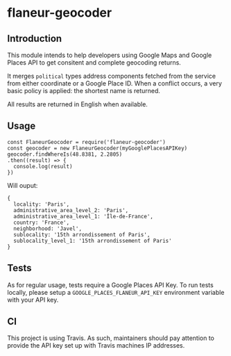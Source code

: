 # flaneur-geocoder

## Introduction

This module intends to help developers using Google Maps and Google Places API
to get consitent and complete geocoding returns.

It merges `political` types address components fetched from the service from
either coordinate or a Google Place ID. When a conflict occurs, a very basic
policy is applied: the shortest name is returned.

All results are returned in English when available.

## Usage

    const FlaneurGeocoder = require('flaneur-geocoder')
    const geocoder = new FlaneurGeocoder(myGooglePlacesAPIKey)
    geocoder.findWhereIs(48.8381, 2.2805)
    .then((result) => {
      console.log(result)
    })

Will ouput:

    {
      locality: 'Paris',
      administrative_area_level_2: 'Paris',
      administrative_area_level_1: 'Île-de-France',
      country: 'France',
      neighborhood: 'Javel',
      sublocality: '15th arrondissement of Paris',
      sublocality_level_1: '15th arrondissement of Paris'
    }

## Tests

As for regular usage, tests require a Google Places API Key. To run tests locally,
please setup a `GOOGLE_PLACES_FLANEUR_API_KEY` environment variable with your API key.

## CI

This project is using Travis. As such, maintainers should pay attention to provide
the API key set up with Travis machines IP addresses.
